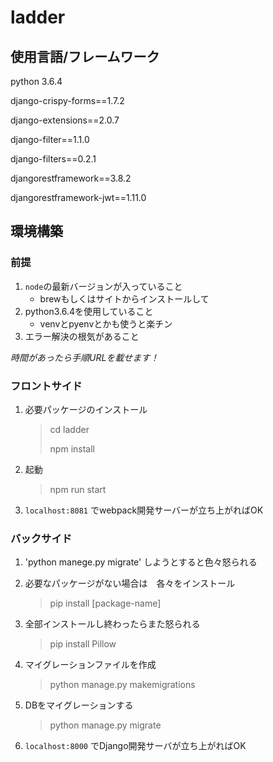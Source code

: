 # ladder
## 使用言語/フレームワーク
python 3.6.4

django-crispy-forms==1.7.2

django-extensions==2.0.7

django-filter==1.1.0

django-filters==0.2.1

djangorestframework==3.8.2

djangorestframework-jwt==1.11.0

## 環境構築
### 前提
1. `node`の最新バージョンが入っていること
    * brewもしくはサイトからインストールして
2. python3.6.4を使用していること
    * venvとpyenvとかも使うと楽チン
3. エラー解決の根気があること

_時間があったら手順URLを載せます！_

### フロントサイド
1. 必要パッケージのインストール
    > cd ladder
    >
    > npm install

2. 起動
    > npm run start

3. `localhost:8081` でwebpack開発サーバーが立ち上がればOK

### バックサイド
1. 'python manege.py migrate' しようとすると色々怒られる
2. 必要なパッケージがない場合は　各々をインストール
    > pip install [package-name]

3. 全部インストールし終わったらまた怒られる
    > pip install Pillow

4. マイグレーションファイルを作成
    > python manage.py makemigrations
5. DBをマイグレーションする
    > python manage.py migrate
6. `localhost:8000` でDjango開発サーバが立ち上がればOK

